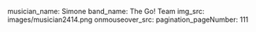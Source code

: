 musician_name: Simone
band_name: The Go! Team
img_src: images/musician2414.png
onmouseover_src: 
pagination_pageNumber: 111